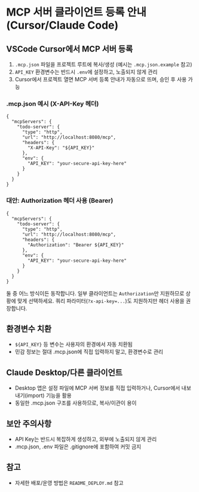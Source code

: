 # MCP 서버 클라이언트 등록 안내 (Cursor/Claude Code)

## VSCode Cursor에서 MCP 서버 등록
1. `.mcp.json` 파일을 프로젝트 루트에 복사/생성 (예시는 `.mcp.json.example` 참고)
2. `API_KEY` 환경변수는 반드시 `.env`에 설정하고, 노출되지 않게 관리
3. Cursor에서 프로젝트 열면 MCP 서버 등록 안내가 자동으로 뜨며, 승인 후 사용 가능

### .mcp.json 예시 (X-API-Key 헤더)
```
{
  "mcpServers": {
    "todo-server": {
      "type": "http",
      "url": "http://localhost:8080/mcp",
      "headers": {
        "X-API-Key": "${API_KEY}"
      },
      "env": {
        "API_KEY": "your-secure-api-key-here"
      }
    }
  }
}
```

### 대안: Authorization 헤더 사용 (Bearer)
```
{
  "mcpServers": {
    "todo-server": {
      "type": "http",
      "url": "http://localhost:8080/mcp",
      "headers": {
        "Authorization": "Bearer ${API_KEY}"
      },
      "env": {
        "API_KEY": "your-secure-api-key-here"
      }
    }
  }
}
```

둘 중 어느 방식이든 동작합니다. 일부 클라이언트는 `Authorization`만 지원하므로 상황에 맞게 선택하세요. 쿼리 파라미터(`?x-api-key=...`)도 지원하지만 헤더 사용을 권장합니다.

## 환경변수 치환
- `${API_KEY}` 등 변수는 사용자의 환경에서 자동 치환됨
- 민감 정보는 절대 .mcp.json에 직접 입력하지 말고, 환경변수로 관리

## Claude Desktop/다른 클라이언트
- Desktop 앱은 설정 파일에 MCP 서버 정보를 직접 입력하거나, Cursor에서 내보내기(import) 기능을 활용
- 동일한 .mcp.json 구조를 사용하므로, 복사/이관이 용이

## 보안 주의사항
- API Key는 반드시 복잡하게 생성하고, 외부에 노출되지 않게 관리
- .mcp.json, .env 파일은 .gitignore에 포함하여 커밋 금지

## 참고
- 자세한 배포/운영 방법은 `README_DEPLOY.md` 참고
